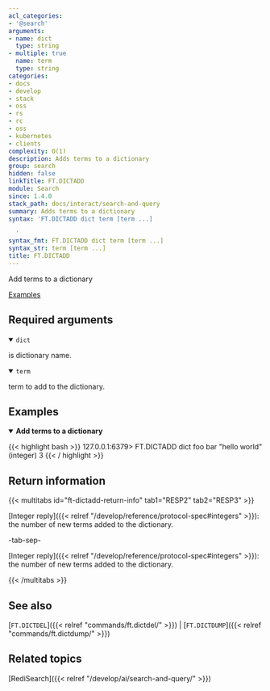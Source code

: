 ```yaml
---
acl_categories:
- '@search'
arguments:
- name: dict
  type: string
- multiple: true
  name: term
  type: string
categories:
- docs
- develop
- stack
- oss
- rs
- rc
- oss
- kubernetes
- clients
complexity: O(1)
description: Adds terms to a dictionary
group: search
hidden: false
linkTitle: FT.DICTADD
module: Search
since: 1.4.0
stack_path: docs/interact/search-and-query
summary: Adds terms to a dictionary
syntax: 'FT.DICTADD dict term [term ...]

  '
syntax_fmt: FT.DICTADD dict term [term ...]
syntax_str: term [term ...]
title: FT.DICTADD
---
```


Add terms to a dictionary

[Examples](#examples)

## Required arguments

<details open>
<summary><code>dict</code></summary>

is dictionary name.
</details>

<details open>
<summary><code>term</code></summary>

term to add to the dictionary.
</details>

## Examples

<details open>
<summary><b>Add terms to a dictionary</b></summary>

{{< highlight bash >}}
127.0.0.1:6379> FT.DICTADD dict foo bar "hello world"
(integer) 3
{{< / highlight >}}
</details>

## Return information

{{< multitabs id="ft-dictadd-return-info" 
    tab1="RESP2" 
    tab2="RESP3" >}}

[Integer reply]({{< relref "/develop/reference/protocol-spec#integers" >}}): the number of new terms added to the dictionary.

-tab-sep-

[Integer reply]({{< relref "/develop/reference/protocol-spec#integers" >}}): the number of new terms added to the dictionary.

{{< /multitabs >}}

## See also

[`FT.DICTDEL`]({{< relref "commands/ft.dictdel/" >}}) | [`FT.DICTDUMP`]({{< relref "commands/ft.dictdump/" >}})

## Related topics

[RediSearch]({{< relref "/develop/ai/search-and-query/" >}})